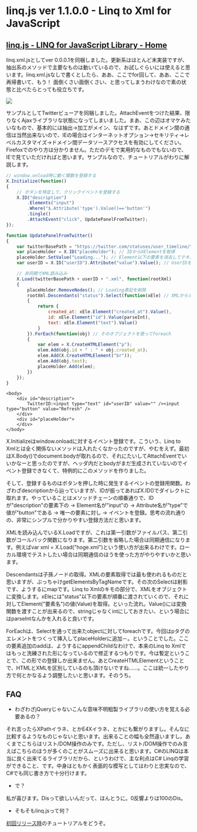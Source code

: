 # linq.js ver 1.1.0.0 - Linq to Xml for JavaScript

[linq.js - LINQ for JavaScript Library - Home](http://linqjs.codeplex.com/ "linq.js - LINQ for JavaScript Library - Home")
--
linq.xml.jsとしてver 0.0.0.1を同梱しました。更新系はほとんど未実装ですが、抽出系のメソッドで主要なものは動いているので、お試しぐらいには使えると思います。linq.xml.jsなしで書くとしたら、ああ、ここでfor回して、ああ、ここで再帰書いて、もう！ 面倒くさい面倒くさい、と思ってしまうわけなので素の状態と比べたらとっても役立ちです。

<p class="noindent">
	<img src="http://neue.cc/wp-content/uploads/image/linqtoxmltwitterview.jpg">
</p>

サンプルとしてTwitterビューアを同梱しました。AttachEventをつけた結果、限りなくAjaxライブラリな状態になってしまいました。まあ、この辺はオマケみたいなもので、基本的には抽出->加工がメイン、なはずです。あとドメイン間の通信は当然出来ないので、IEの場合はインターネットオプション→セキリティ→レベルカスタマイズ→ドメイン間データソースアクセスを有効にしてください。Firefoxでのやり方は分かりません。ただのデモで実用的なものでもないので、IEで見ていただければと思います。サンプルなので、チュートリアルがわりに解説します。

```javascript
// window.onload時に動く関数を登録する
X.Initialize(function()
{
    // ボタンを特定して、クリックイベントを登録する
    X.ID("description")
        .Elements("input")
        .Where("$.Attribute('type').Value()=='button'")
        .Single()
        .AttachEvent("click", UpdatePanelFromTwitter);
});

function UpdatePanelFromTwitter()
{
    var twitterBasePath = "https://twitter.com/statuses/user_timeline/";
    var placeHolder = X.ID("placeHolder"); // IDからXElementを取得
    placeHolder.SetValue("Loading..."); // Element以下の要素を消去してテキストを追加
    var userID = X.ID("userID").Attribute("value").Value(); // UserIDを属性から取得

    // 非同期でXML読み込み
    X.Load(twitterBasePath + userID + ".xml", function(rootXml)
    {
        placeHolder.RemoveNodes(); // Loading表記を削除
        rootXml.Descendants("status").Select(function(xEle) // XMLからオブジェクトにマッピング
        {
            return {
                created_at: xEle.Element("created_at").Value(),
                id: xEle.Element("id").Value(parseInt),
                text: xEle.Element("text").Value()
            }
        }).ForEach(function(obj) // そのオブジェクトを使ってforeach
        {
            var elem = X.CreateHTMLElement("p");
            elem.Add(obj.id + " : " + obj.created_at);
            elem.Add(X.CreateHTMLElement("br"));
            elem.Add(obj.text);
            placeHolder.Add(elem);
        })
    });
}
```

```html4strict
<body>
    <div id="description">
        TwitterID:<input type="text" id="userID" value="" /><input type="button" value="Refresh" />
    </div>
    <div id="placeHolder">
    </div>
</body>
```

X.Initializeはwindow.onloadに対するイベント登録です。こういう、Linq to Xmlとは全く関係ないメソッドは入れたくなかったのですが、やむをえず。最初はX.Body()でdocument.bodyが取れるので、それにたいしてAttachEventでいいかなーと思ったのですが、ヘッダ内だとbodyがまだ生成されていないのでイベント登録できなくて、特例的にこのメソッドを作りました。

そして、登録するものはボタンを押した時に発生するイベントの登録用関数。わざわざdescriptionから辿っていますが、IDが振ってあればX.ID()でダイレクトに取れます。やっていることはメソッドチェーンの順番通りで、IDが"description"の要素下の -> Element名が"input"の -> Attribute名が"type"で値が"button"である -> 唯一の要素に対し -> イベントを登録。思考の流れ通りの、非常にシンプルで分かりやすい登録方法だと思います。

XMLを読み込んでいるX.Loadですが、これは第一引数がファイルパス、第二引数がコールバック関数になります。第二引数を省略した場合は同期通信になります。例えばvar xml = X.Load("hoge.xml")という使い方が出来るわけです。ローカル環境でテストしたい場合は同期通信のほうを使った方がやりやすいかと思います。

Descendantsは子孫ノードの取得。XMLの要素取得では最も使われるものだと思いますが、ぶっちゃけgetElementsByTagNameです。その次のSelectは射影です、ようするにmapです。Linq to Xmlのキモの部分で、XMLをオブジェクトに変換します。xEleには"status"以下の要素が順番に渡されていくので、それに対してElement("要素名")の値(Value)を取得。といった流れ。Value()には変換関数を渡すことが出来るので、stringじゃなくintにしておきたい、という場合にはparseIntなんかを入れると良いです。

ForEachは、Selectを通って出来たobjectに対してforeachです。今回はpタグのエレメントをつくって挿入してplaceHolderに追加－。ということでした。ここの要素追加のaddは、ようするにappendChildなわけで、本来のLinq to Xmlではもっと洗練された形になっているので修正するつもりです。今は暫定ということで、この形での登録しか出来ません。あとCreateHTMLElementということで、HTMLとXMLを区別しているのも頂けないですね……。ここは統一したやり方で何とかなるよう調整したいと思います。そのうち。

FAQ
---
* わざわざjQueryじゃないこんな意味不明粗製ライブラリの使い方を覚える必要あるの？

それ言ったらXPathイラネ、とかE4Xイラネ、とかにも繋がりますし。そんなに比較するようなものじゃないと思います。出来ることの幅も全然違いますし。あくまでこちらはリスト/DOM操作のみです。ただし、リスト/DOM操作でのみ言えばこちらのほうが多くのことがスムーズに出来ると思います。C#のLINQは本当に良く出来てるライブラリだから、というわけで、主な利点はC# Linqの学習ができること、です。中身はともかく表面的な模写としてはわりと忠実なので、C#でも同じ書き方で十分行けます。

* で？

私が喜びます。Disって欲しいんだって、ほんとうに。0反響よりは100のDis。

* そもそもlinq.jsって何？

[初回リリース時](http://neue.cc/2009/04/04_145.html "neue cc - linq.js - JavaScript用LINQライブラリ")のチュートリアルをどうぞ。